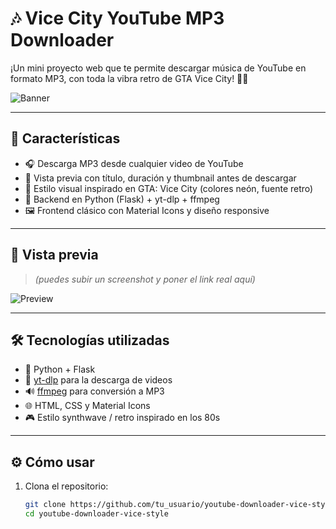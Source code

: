 # 🎶 Vice City YouTube MP3 Downloader

¡Un mini proyecto web que te permite descargar música de YouTube en formato MP3, con toda la vibra retro de GTA Vice City! 🌴💾

![Banner](https://i.imgur.com/Ti6mXXW.png)

---

## 🚀 Características

- 🎧 Descarga MP3 desde cualquier video de YouTube
- 🎥 Vista previa con título, duración y thumbnail antes de descargar
- 🎨 Estilo visual inspirado en GTA: Vice City (colores neón, fuente retro)
- 🧠 Backend en Python (Flask) + yt-dlp + ffmpeg
- 🖼️ Frontend clásico con Material Icons y diseño responsive

---

## 📸 Vista previa

> *(puedes subir un screenshot y poner el link real aquí)*

![Preview](https://i.imgur.com/r2l0nGp.png)

---

## 🛠️ Tecnologías utilizadas

- 🐍 Python + Flask
- 🧰 [yt-dlp](https://github.com/yt-dlp/yt-dlp) para la descarga de videos
- 🔊 [ffmpeg](https://ffmpeg.org/) para conversión a MP3
- 🌐 HTML, CSS y Material Icons
- 🎮 Estilo synthwave / retro inspirado en los 80s

---

## ⚙️ Cómo usar

1. Clona el repositorio:
   ```bash
   git clone https://github.com/tu_usuario/youtube-downloader-vice-style.git
   cd youtube-downloader-vice-style
